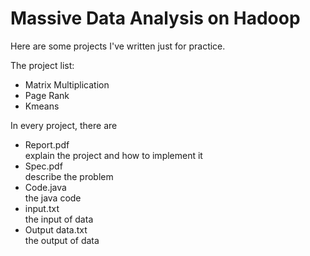 Massive Data Analysis on Hadoop
===========================

Here are some projects I've written just for practice.

The project list: 
* Matrix Multiplication
* Page Rank
* Kmeans


In every project, there are 
* Report.pdf  
	explain the project and how to implement it 
* Spec.pdf  
	describe the problem
* Code.java    
	the java code
* input.txt  
	the input of data
* Output data.txt  
	the output of data 
